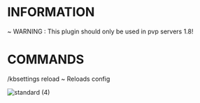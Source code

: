 # INFORMATION
~ WARNING : This plugin should only be used in pvp servers 1.8!


# COMMANDS

/kbsettings reload ~ Reloads config

![standard (4)](https://github.com/user-attachments/assets/e53f096b-20b7-4e75-9633-d4a8f41ef412)
